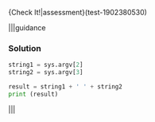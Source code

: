 {Check It!|assessment}(test-1902380530)

|||guidance
### Solution
```python
string1 = sys.argv[2]
string2 = sys.argv[3]

result = string1 + ' ' + string2
print (result)
```
|||
